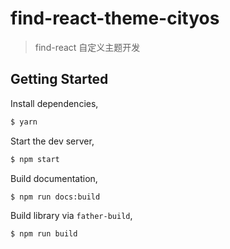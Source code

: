 # find-react-theme-cityos

> find-react 自定义主题开发

## Getting Started

Install dependencies,

```bash
$ yarn
```

Start the dev server,

```bash
$ npm start
```

Build documentation,

```bash
$ npm run docs:build
```

Build library via `father-build`,

```bash
$ npm run build
```
